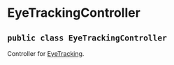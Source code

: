 # EyeTrackingController


## `public class EyeTrackingController`

Controller for [EyeTracking](EyeTracking.md).

